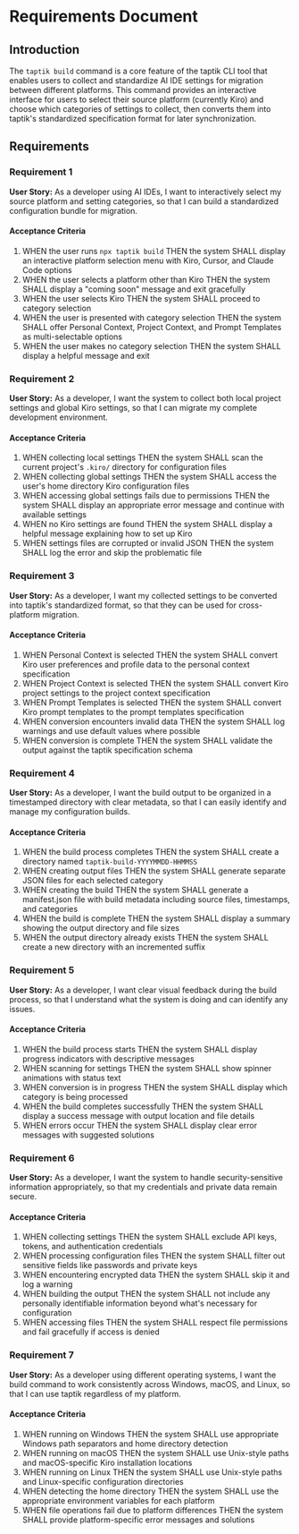 # Requirements Document

## Introduction

The `taptik build` command is a core feature of the taptik CLI tool that enables users to collect and standardize AI IDE settings for migration between different platforms. This command provides an interactive interface for users to select their source platform (currently Kiro) and choose which categories of settings to collect, then converts them into taptik's standardized specification format for later synchronization.

## Requirements

### Requirement 1

**User Story:** As a developer using AI IDEs, I want to interactively select my source platform and setting categories, so that I can build a standardized configuration bundle for migration.

#### Acceptance Criteria

1. WHEN the user runs `npx taptik build` THEN the system SHALL display an interactive platform selection menu with Kiro, Cursor, and Claude Code options
2. WHEN the user selects a platform other than Kiro THEN the system SHALL display a "coming soon" message and exit gracefully
3. WHEN the user selects Kiro THEN the system SHALL proceed to category selection
4. WHEN the user is presented with category selection THEN the system SHALL offer Personal Context, Project Context, and Prompt Templates as multi-selectable options
5. WHEN the user makes no category selection THEN the system SHALL display a helpful message and exit

### Requirement 2

**User Story:** As a developer, I want the system to collect both local project settings and global Kiro settings, so that I can migrate my complete development environment.

#### Acceptance Criteria

1. WHEN collecting local settings THEN the system SHALL scan the current project's `.kiro/` directory for configuration files
2. WHEN collecting global settings THEN the system SHALL access the user's home directory Kiro configuration files
3. WHEN accessing global settings fails due to permissions THEN the system SHALL display an appropriate error message and continue with available settings
4. WHEN no Kiro settings are found THEN the system SHALL display a helpful message explaining how to set up Kiro
5. WHEN settings files are corrupted or invalid JSON THEN the system SHALL log the error and skip the problematic file

### Requirement 3

**User Story:** As a developer, I want my collected settings to be converted into taptik's standardized format, so that they can be used for cross-platform migration.

#### Acceptance Criteria

1. WHEN Personal Context is selected THEN the system SHALL convert Kiro user preferences and profile data to the personal context specification
2. WHEN Project Context is selected THEN the system SHALL convert Kiro project settings to the project context specification
3. WHEN Prompt Templates is selected THEN the system SHALL convert Kiro prompt templates to the prompt templates specification
4. WHEN conversion encounters invalid data THEN the system SHALL log warnings and use default values where possible
5. WHEN conversion is complete THEN the system SHALL validate the output against the taptik specification schema

### Requirement 4

**User Story:** As a developer, I want the build output to be organized in a timestamped directory with clear metadata, so that I can easily identify and manage my configuration builds.

#### Acceptance Criteria

1. WHEN the build process completes THEN the system SHALL create a directory named `taptik-build-YYYYMMDD-HHMMSS`
2. WHEN creating output files THEN the system SHALL generate separate JSON files for each selected category
3. WHEN creating the build THEN the system SHALL generate a manifest.json file with build metadata including source files, timestamps, and categories
4. WHEN the build is complete THEN the system SHALL display a summary showing the output directory and file sizes
5. WHEN the output directory already exists THEN the system SHALL create a new directory with an incremented suffix

### Requirement 5

**User Story:** As a developer, I want clear visual feedback during the build process, so that I understand what the system is doing and can identify any issues.

#### Acceptance Criteria

1. WHEN the build process starts THEN the system SHALL display progress indicators with descriptive messages
2. WHEN scanning for settings THEN the system SHALL show spinner animations with status text
3. WHEN conversion is in progress THEN the system SHALL display which category is being processed
4. WHEN the build completes successfully THEN the system SHALL display a success message with output location and file details
5. WHEN errors occur THEN the system SHALL display clear error messages with suggested solutions

### Requirement 6

**User Story:** As a developer, I want the system to handle security-sensitive information appropriately, so that my credentials and private data remain secure.

#### Acceptance Criteria

1. WHEN collecting settings THEN the system SHALL exclude API keys, tokens, and authentication credentials
2. WHEN processing configuration files THEN the system SHALL filter out sensitive fields like passwords and private keys
3. WHEN encountering encrypted data THEN the system SHALL skip it and log a warning
4. WHEN building the output THEN the system SHALL not include any personally identifiable information beyond what's necessary for configuration
5. WHEN accessing files THEN the system SHALL respect file permissions and fail gracefully if access is denied

### Requirement 7

**User Story:** As a developer using different operating systems, I want the build command to work consistently across Windows, macOS, and Linux, so that I can use taptik regardless of my platform.

#### Acceptance Criteria

1. WHEN running on Windows THEN the system SHALL use appropriate Windows path separators and home directory detection
2. WHEN running on macOS THEN the system SHALL use Unix-style paths and macOS-specific Kiro installation locations
3. WHEN running on Linux THEN the system SHALL use Unix-style paths and Linux-specific configuration directories
4. WHEN detecting the home directory THEN the system SHALL use the appropriate environment variables for each platform
5. WHEN file operations fail due to platform differences THEN the system SHALL provide platform-specific error messages and solutions